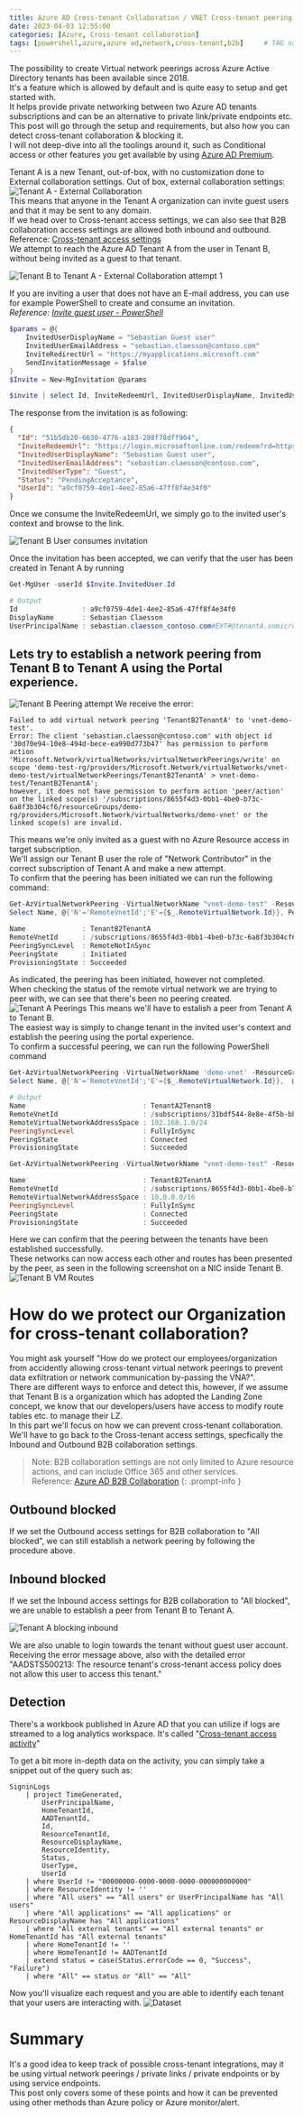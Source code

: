 ```yaml
---
title: Azure AD Cross-tenant Collaboration / VNET Cross-tenant peering
date: 2023-04-03 12:55:00
categories: [Azure, Cross-tenant collaboration]
tags: [powershell,azure,azure ad,network,cross-tenant,b2b]     # TAG names should always be lowercase
---
```


The possibility to create Virtual network peerings across Azure Active Directory tenants has been available since 2018. \
It's a feature which is allowed by default and is quite easy to setup and get started with. \
It helps provide private networking between two Azure AD tenants subscriptions and can be an alternative to private link/private endpoints etc. \
This post will go through the setup and requirements, but also how you can detect cross-tenant collaboration & blocking it. \
I will not deep-dive into all the toolings around it, such as Conditional access or other features you get available by using [Azure AD Premium](https://learn.microsoft.com/en-us/azure/active-directory/authentication/concept-mfa-licensing).

Tenant A is a new Tenant, out-of-box, with no customization done to External collaboration settings.
Out of box, external collaboration settings:
![Tenant A - External Collaboration](/assets/images/2023/SourceGuestSettings.png) \
This means that anyone in the Tenant A organization can invite guest users and that it may be sent to any domain. \
If we head over to Cross-tenant access settings, we can also see that B2B collaboration access settings are allowed both inbound and outbound. \
Reference: [Cross-tenant access settings](https://learn.microsoft.com/en-us/azure/active-directory/external-identities/cross-tenant-access-overview#default-settings) \
We attempt to reach the Azure AD Tenant A from the user in Tenant B, without being invited as a guest to that tenant.

![Tenant B to Tenant A - External Collaboration attempt 1](/assets/images/2023/TenantBInteractionWithoutInvitation.png)

If you are inviting a user that does not have an E-mail address, you can use for example PowerShell to create and consume an invitation.\
_Reference: [Invite guest user - PowerShell](https://learn.microsoft.com/en-us/azure/active-directory/external-identities/b2b-quickstart-invite-powershell)_

```powershell
$params = @{
    InvitedUserDisplayName = "Sebastian Guest user"
    InvitedUserEmailAddress = "sebastian.claesson@contoso.com"
    InviteRedirectUrl = "https://myapplications.microsoft.com"
    SendInvitationMessage = $false
}
$Invite = New-MgInvitation @params

$invite | select Id, InviteRedeemUrl, InvitedUserDisplayName, InvitedUserEmailAddress, InvitedUserType, Status, @{'n'='UserId';'E'={$_.InvitedUser.Id}} | ConvertTo-Json | clip
```

The response from the invitation is as following:
```json
{
  "Id": "51b5db20-6630-4776-a183-288f78dff904",
  "InviteRedeemUrl": "https://login.microsoftonline.com/redeem?rd=https%3a%2f%2finvitations.microsoft.com%2fredeem%2f%3ftenant%3d31ca78c2-d833-433a-9977-88e160bd4ac0%26user%3d51b5db20-6630-4776-a183-288f78dff904%26ticket%3dHq53w18dK78ZhChJlhx37EDD9i3xIQBIUc9uDoqurwQ%25253d%26ver%3d2.0",
  "InvitedUserDisplayName": "Sebastian Guest user",
  "InvitedUserEmailAddress": "sebastian.claesson@contoso.com",
  "InvitedUserType": "Guest",
  "Status": "PendingAcceptance",
  "UserId": "a9cf0759-4de1-4ee2-85a6-47ff8f4e34f0"
}
```

Once we consume the InviteRedeemUrl, we simply go to the invited user's context and browse to the link.

![Tenant B User consumes invitation](/assets/images/2023/TenantBInvitationRedeemProcess.png)

Once the invitation has been accepted, we can verify that the user has been created in Tenant A by running
```powershell
Get-MgUser -userId $Invite.InvitedUser.Id

# Output
Id                : a9cf0759-4de1-4ee2-85a6-47ff8f4e34f0
DisplayName       : Sebastian Claesson
UserPrincipalName : sebastian.claesson_contoso.com#EXT#@tenantA.onmicrosoft.com
```

## Lets try to establish a network peering from Tenant B to Tenant A using the Portal experience.
![Tenant B Peering attempt](/assets/images/2023/TenantBtoTenantAPeerAttempt1.png)
We receive the error:
```plain
Failed to add virtual network peering 'TenantB2TenantA' to 'vnet-demo-test'. 
Error: The client 'sebastian.claesson@contoso.com' with object id '30d70e94-10e8-494d-bece-ea990d773b47' has permission to perform action 'Microsoft.Network/virtualNetworks/virtualNetworkPeerings/write' on scope 'demo-test-rg/providers/Microsoft.Network/virtualNetworks/vnet-demo-test/virtualNetworkPeerings/TenantB2TenantA' > vnet-demo-test/TenantB2TenantA'; 
however, it does not have permission to perform action 'peer/action' on the linked scope(s) '/subscriptions/8655f4d3-0bb1-4be0-b73c-6a8f3b304cf6/resourceGroups/demo-rg/providers/Microsoft.Network/virtualNetworks/demo-vnet' or the linked scope(s) are invalid.
```
This means we're only invited as a guest with no Azure Resource access in target subscription. \
We'll assign our Tenant B user the role of "Network Contributor" in the correct subscription of Tenant A and make a new attempt. \
To confirm that the peering has been initiated we can run the following command:

```powershell
Get-AzVirtualNetworkPeering -VirtualNetworkName "vnet-demo-test" -ResourceGroupName "demo-test-rg" | 
Select Name, @{'N'='RemoteVnetId';'E'={$_.RemoteVirtualNetwork.Id}}, PeeringSyncLevel, PeeringState, ProvisioningState | fl

Name              : TenantB2TenantA
RemoteVnetId      : /subscriptions/8655f4d3-0bb1-4be0-b73c-6a8f3b304cf6/resourceGroups/demo-rg/providers/Microsoft.Network/virtualNetworks/demo-vnet
PeeringSyncLevel  : RemoteNotInSync
PeeringState      : Initiated
ProvisioningState : Succeeded
```
As indicated, the peering has been initiated, however not completed.\
When checking the status of the remote virtual network we are trying to peer with, we can see that there's been no peering created.
![Tenant A Peerings](/assets/images/2023/TenantAVnetPeerStatus.png)
This means we'll have to estalish a peer from Tenant A to Tenant B.\
The easiest way is simply to change tenant in the invited user's context and establish the peering using the portal experience.\
To confirm a successful peering, we can run the following PowerShell command
```powershell
Get-AzVirtualNetworkPeering -VirtualNetworkName 'demo-vnet' -ResourceGroupName 'demo-rg' | 
Select Name, @{'N'='RemoteVnetId';'E'={$_.RemoteVirtualNetwork.Id}},  @{'N'='RemoteVirtualNetworkAddressSpace';'E'={$_.RemoteVirtualNetworkAddressSpace.AddressPrefixes}}, PeeringSyncLevel, PeeringState, ProvisioningState | fl

# Output
Name                             : TenantA2TenantB
RemoteVnetId                     : /subscriptions/31bdf544-8e8e-4f5b-bb31-3316a05e5581/resourceGroups/demo-test-rg/providers/Microsoft.Network/virtualNetworks/vnet-demo-test
RemoteVirtualNetworkAddressSpace : 192.168.1.0/24
PeeringSyncLevel                 : FullyInSync
PeeringState                     : Connected
ProvisioningState                : Succeeded

Get-AzVirtualNetworkPeering -VirtualNetworkName "vnet-demo-test" -ResourceGroupName "demo-test-rg" | Select Name, @{'N'='RemoteVnetId';'E'={$_.RemoteVirtualNetwork.Id}}, @{'N'='RemoteVirtualNetworkAddressSpace';'E'={$_.RemoteVirtualNetworkAddressSpace.AddressPrefixes}}, PeeringSyncLevel, PeeringState, ProvisioningState | fl

Name                             : TenantB2TenantA
RemoteVnetId                     : /subscriptions/8655f4d3-0bb1-4be0-b73c-6a8f3b304cf6/resourceGroups/demo-rg/providers/Microsoft.Network/virtualNetworks/demo-vnet
RemoteVirtualNetworkAddressSpace : 10.0.0.0/16
PeeringSyncLevel                 : FullyInSync
PeeringState                     : Connected
ProvisioningState                : Succeeded
```

Here we can confirm that the peering between the tenants have been established successfully.\
These networks can now access each other and routes has been presented by the peer, as seen in the following screenshot on a NIC inside Tenant B.
![Tenant B VM Routes](/assets/images/2023/TenantBVMRoutes.png)

# How do we protect our Organization for cross-tenant collaboration?
You might ask yourself "How do we protect our employees/organization from accidently allowing cross-tenant virtual network peerings to prevent data exfiltration or network communication by-passing the VNA?".\
There are different ways to enforce and detect this, however, if we assume that Tenant B is a organization which has adopted the Landing Zone concept, we know that our developers/users have access to modify route tables etc. to manage their LZ. \
In this part we'll focus on how we can prevent cross-tenant collaboration. \
We'll have to go back to the Cross-tenant access settings, specfically the Inbound and Outbound B2B collaboration settings.

> Note: B2B collaboration settings are not only limited to Azure resource actions, and can include Office 365 and other services.\
Reference: [Azure AD B2B Collaboration](https://learn.microsoft.com/en-us/azure/active-directory/external-identities/cross-tenant-access-settings-b2b-collaboration)
{: .prompt-info }

## Outbound blocked
If we set the Outbound access settings for B2B collaboration to "All blocked", we can still establish a network peering by following the procedure above.

## Inbound blocked
If we set the Inbound access settings for B2B collaboration to "All blocked", we are unable to establish a peer from Tenant B to Tenant A. 

![Tenant A blocking inbound](/assets/images/2023/TenantAPeeringWithTenantBBlockingMessage.png)

We are also unable to login towards the tenant without guest user account. \
Receiving the error message above, also with the detailed error "AADSTS500213: The resource tenant's cross-tenant access policy does not allow this user to access this tenant."

## Detection

There's a workbook published in Azure AD that you can utilize if logs are streamed to a log analytics workspace.
It's called "[Cross-tenant access activity](https://learn.microsoft.com/en-us/azure/active-directory/reports-monitoring/workbook-cross-tenant-access-activity)" 

To get a bit more in-depth data on the activity, you can simply take a snippet out of the query such as:
```kql
SigninLogs
    | project TimeGenerated,
        UserPrincipalName,
        HomeTenantId,
        AADTenantId,
        Id,
        ResourceTenantId,
        ResourceDisplayName,
        ResourceIdentity,
        Status,
        UserType,
        UserId
    | where UserId != "00000000-0000-0000-0000-000000000000"
    | where ResourceIdentity != ''
    | where "All users" == "All users" or UserPrincipalName has "All users"
    | where "All applications" == "All applications" or ResourceDisplayName has "All applications"
    | where "All external tenants" == "All external tenants" or HomeTenantId has "All external tenants"
    | where HomeTenantId != ''
    | where HomeTenantId != AADTenantId
    | extend status = case(Status.errorCode == 0, "Success", "Failure")
    | where "All" == status or "All" == "All"
```
Now you'll visualize each request and you are able to identify each tenant that your users are interacting with.
![Dataset](/assets/images/2023/kqlexample.png)

# Summary
It's a good idea to keep track of possible cross-tenant integrations, may it be using virtual network peerings / private links / private endpoints or by using service endpoints. \
This post only covers some of these points and how it can be prevented using other methods than Azure policy or Azure monitor/alert.